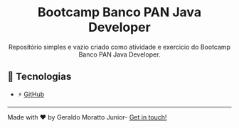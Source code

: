 <h1 align="center">Bootcamp Banco PAN Java Developer</h1>

<p align="center">Repositório simples e vazio criado como atividade e exercicio do Bootcamp Banco PAN Java Developer.</p>

## 🚀 Tecnologias

- ⚡ [GitHub](https://github.com)
---

<p>Made with ♥ by Geraldo Moratto Junior- <a href="https://www.linkedin.com/in/geraldo-moratto-junior/" target="_blank" rel="nofollow">Get in touch!</a></p>
